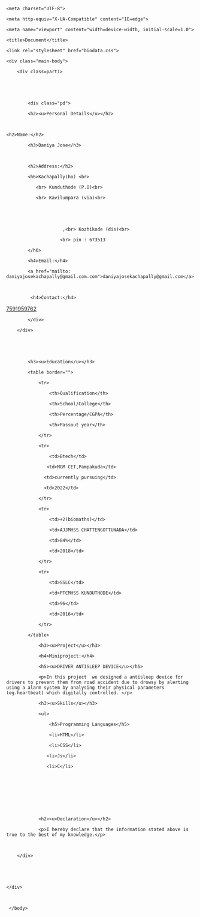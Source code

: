 <!DOCTYPE html>

<html lang="en">

<head>

    <meta charset="UTF-8">

    <meta http-equiv="X-UA-Compatible" content="IE=edge">

    <meta name="viewport" content="width=device-width, initial-scale=1.0">

    <title>Document</title>

    <link rel="stylesheet" href="biodata.css">

</head>

<body style="background-color:powderpink;">

    <div class="main-body">

        <div class=part1>

        				

 

            <div class="pd">

            <h2><u>Personal Details</u></h2>

            

    <h2>Name:</h2>

            <h3>Daniya Jose</h3>

        

            <h2>Address:</h2>

            <h6>Kachapally(ho) <br>

               <br> Kunduthode (P.O)<br>

               <br> Kavilumpara (via)<br>

 

                         

                         ,<br> Kozhikode (dis)<br>

                        <br> pin : 673513

            </h6>

            <h4>Email:</h4>

            <a href="mailto: daniyajosekachapally@gmail.com.com">daniyajosekachapally@gmail.com</a>

             

             <h4>Contact:</h4>

             

             

<a href="tel:7591959762">7591959762</a>

            

            </div>

        </div>    

        

       

            <h3><u>Education</u></h3>

            <table border="">

                <tr>

                    <th>Qualification</th>

                    <th>School/College</th>

                    <th>Percentage/CGPA</th>

                    <th>Passout year</th>

                </tr>

                <tr>

                    <td>Btech</td>

                   <td>MGM CET,Pampakuda</td>

                  <td>currently pursuing</td>

                  <td>2022</td>

                </tr>

                <tr>

                    <td>+2(biomaths)</td>

                    <td>AJJMHSS CHATTENGOTTUNADA</td>

                    <td>84%</td>

                    <td>2018</td>

                </tr>

                <tr>

                    <td>SSLC</td>

                    <td>PTCMHSS KUNDUTHODE</td>

                    <td>96</td>

                    <td>2016</td>

                </tr>

            </table>

                <h3><u>Project</u></h3>

                <h4>Miniproject:</h4>

                <h5><u>DRIVER ANTISLEEP DEVICE</u></h5>

                <p>In this project  we designed a antisleep device for drivers to prevent them from road accident due to drowsy by alerting using a alarm system by analysing their physical parameters (eg.heartbeat) which digitally controlled. </p>

                <h3><u>Skills</u></h3>

                <ul>

                    <h5>Programming Languages</h5>

                    <li>HTML</li>

                    <li>CSS</li>

                   <li>Js</li>

                   <li>C</li>

                    

                 

               

               

                <h2><u>Declaration</u></h2>

                <p>I hereby declare that the information stated above is true to the best of my knowledge.</p>

          

        </div>

        

        

    </div>

    

     </body>

 </html>
